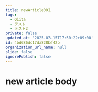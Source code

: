 ```yaml
---
title: newArticle001
tags:
  - Qiita
  - テスト
  - テスト2
private: false
updated_at: '2025-03-15T17:50:22+09:00'
id: 4bd686dc17da828bf42b
organization_url_name: null
slide: false
ignorePublish: false
---
```

# new article body
